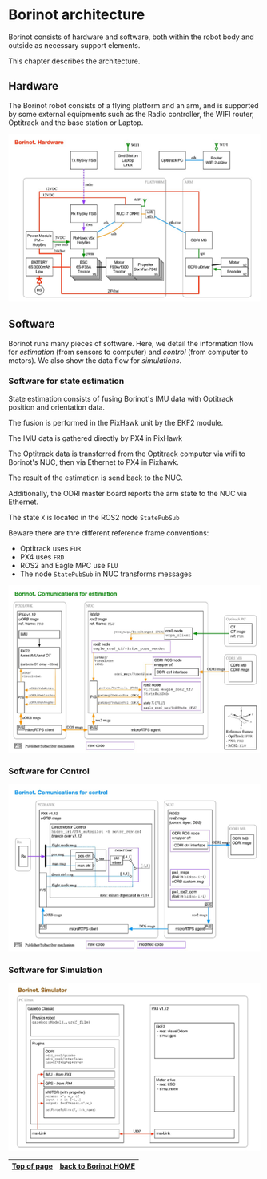 # Borinot architecture

Borinot consists of hardware and software, both within the robot body and outside as necessary support elements.

This chapter describes the architecture.

## Hardware

The Borinot robot consists of a flying platform and an arm, and is supported by some external equipments such as the Radio controller, the WIFI router, Optitrack and the base station or Laptop.

![Borinot Hardware](../media/Borinot.Hardware.png)

## Software

Borinot runs many pieces of software. Here, we detail the information flow for *estimation* (from sensors to computer) and *control* (from computer to motors). We also show the data flow for *simulations*.

### Software for state estimation

State estimation consists of fusing Borinot's IMU data with Optitrack position and orientation data.

The fusion is performed in the PixHawk unit by the EKF2 module.

The IMU data is gathered directly by PX4 in PixHawk

The Optitrack data is transferred from the Optitrack computer via wifi to Borinot's NUC, then via Ethernet to PX4 in Pixhawk.

The result of the estimation is send back to the NUC.

Additionally, the ODRI master board reports the arm state to the NUC via Ethernet.

The state `X` is located in the ROS2 node `StatePubSub`

Beware there are thre different reference frame conventions:
  - Optitrack uses `FUR`
  - PX4 uses `FRD`
  - ROS2 and Eagle MPC use `FLU`
  - The node `StatePubSub` in NUC transforms messages

![Borinot Estimation](../media/Borinot.Estimation.png)


### Software for Control

![Borinot Control](../media/Borinot.Control.png)

### Software for Simulation

![Borinot Simulation](../media/Borinot.Simulator.png)



| [Top of page](#borinot-architecture) | [back to Borinot HOME](../README.md) |
| --- | --- |
